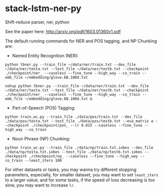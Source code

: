 # stack-lstm-ner-py
Shift-reduce parser, ner, python

See the paper here: http://arxiv.org/pdf/1603.01360v1.pdf


The default running commands for NER and POS tagging, and NP Chunking are:

- Named Entity Recognition (NER):
```
python tbner.py --train_file ~/data/ner/train.txt --dev_file ~/data/ner/testa.txt --test_file ~/data/ner/testb.txt --checkpoint ./checkpoint/ner_ --caseless --fine_tune --high_way --co_train --emb_file ~/embedding/glove.6B.100d.txt
```

```
nohup python tbner.py --train_file ~/data/ner/train.txt --dev_file ~/data/ner/testa.txt --test_file ~/data/ner/testb.txt --checkpoint ./checkpoint/ner_ --caseless --fine_tune --high_way --co_train --emb_file ~/embedding/glove.6B.100d.txt &
```

- Part-of-Speech (POS) Tagging:
```
python train_wc.py --train_file ./data/pos/train.txt --dev_file ./data/pos/testa.txt --test_file ./data/pos/testb.txt --eva_matrix a --checkpoint ./checkpoint/pos_ --lr 0.015 --caseless --fine_tune --high_way --co_train
```

- Noun Phrase (NP) Chunking:
```
python train_wc.py --train_file ./data/np/train.txt.iobes --dev_file ./data/np/testa.txt.iobes --test_file ./data/np/testb.txt.iobes --checkpoint ./checkpoint/np_ --caseless --fine_tune --high_way --co_train --least_iters 100
```

For other datasets or tasks, you may wanna try different stopping parameters, especially, for smaller dataset, you may want to set ```least_iters``` to a larger value; and for some tasks, if the speed of loss decreasing is too slow, you may want to increase ```lr```.